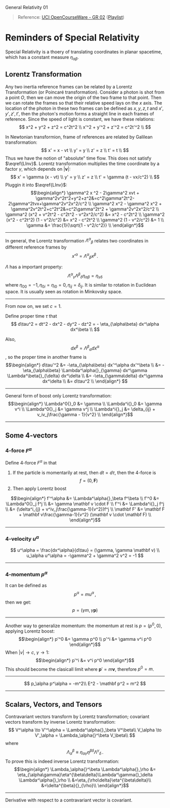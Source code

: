 General Relativity 01

> Reference: [UCI OpenCourseWare - GR 02](https://www.youtube.com/watch?v=XxWfdwvCIYg&index=3&list=PLqOZ6FD_RQ7ln1ZQPEU9aZQsEj0eyGlT6) ([Playlist](https://www.youtube.com/playlist?list=PLqOZ6FD_RQ7ln1ZQPEU9aZQsEj0eyGlT6))

# Reminders of Special Relativity

Special Relativity is a thoery of translating coordinates in planar spacetime, which has a constant measure $\eta_{\alpha\beta}$.

## Lorentz Transformation
Any two inertia reference frames can be related by a Lorentz Transformation (or Poincaré transformation). Consider a photon is shot from a point $O$, then we can move the origin of the two frame to that point. Then we can rotate the frames so that their relative speed lays on the $x$ axis. The location of the photon in these two frames can be defined as $x, y, z, t$ and $x', y', z', t'$, then the photon's motion forms a straight line in each frames of reference. Since the speed of light is constant, we have these relations:
$$
x^2 + y^2 + z^2 = c^2t^2 \\
x'^2 + y'^2 + z'^2 = c^2t'^2 \\
$$

In Newtonian transformion, frame of references are related by Galilean transformation:
$$
x' = x - vt \\
y' = y \\
z' = z \\
t' = t \\
$$
Thus we have the notion of "absolute" time flow. This does not satisfy $\eqref{LInv}$. Lorentz transformation multiplies the time coordinate by a factor $\gamma$, which depends on $|\mathbf v|$:
$$
x' = \gamma (x - vt) \\
y' = y \\
z' = z \\
t' = \gamma (t - vx/c^2) \\
$$
Pluggin it into $\eqref{LInv}$:
$$\begin{align*}
\gamma^2 x ^2 - 2\gamma^2 xvt + \gamma^2v^2t^2+y^2+z^2&=c^2\gamma^2t^2-2\gamma^2tvx+\gamma^2v^2x^2/c^2 \\
\gamma^2 x^2 - \gamma^2 x^2 + \gamma^2v^2t^2+c^2t^2&=c^2\gamma^2t^2 + \gamma^2v^2x^2/c^2 \\
\gamma^2 (x^2 + v^2t^2 - c^2t^2 - v^2x^2/c^2) &= x^2 - c^2t^2 \\
\gamma^2 (x^2 - c^2t^2) (1 - v^2/c^2) &= x^2 - c^2t^2 \\
\gamma^2 (1 - v^2/c^2) &= 1 \\
\gamma &= \frac{1}{\sqrt{1 - v^2/c^2}} \\
\end{align*}$$

---

In general, the Lorentz transformation $\Lambda^\alpha{}_\beta$ relates two coordinates in different reference frames by
$$
x'^\alpha = \Lambda^\alpha{}_\beta x^\beta\,.
$$

$\Lambda$ has a important property:
$$
\Lambda^\alpha{}_\gamma \Lambda^\beta{}_\delta \eta_{\alpha\beta}= \eta_{\gamma\delta}
$$
where $\eta_{00} = -1, \eta_{0i} = \eta_{i0} = 0, \eta_{ij} = \delta_{ij}$. It is similar to rotation in Euclidean space. It is usually seen as rotation in Minkovsky space.

---

From now on, we set $c=1$.

Define proper time $\tau$ that
$$
d\tau^2 = dt^2 - dx^2 - dy^2 - dz^2 = - \eta_{\alpha\beta} dx^\alpha dx^\beta \\
$$

Also,
$$
dx^\beta = \Lambda^\beta{}_\alpha dx^\alpha
$$, so the proper time in another frame is
$$\begin{align*}
d\tau'^2 &= -\eta_{\alpha\beta} dx'^\alpha dx'^\beta \\
&= -\eta_{\alpha\beta} \Lambda^\alpha{}_{\gamma} dx^\gamma \Lambda^\beta{}_{\delta} dx^\delta \\
&= -\eta_{\gamma\delta} dx^\gamma dx^\delta \\
&= d\tau^2 \\
\end{align*}
$$

---

General form of boost only Lorentz transformation:
$$\begin{align*}
\Lambda^0{}_0 &= \gamma \\
\Lambda^i{}_0 &= \gamma v^i \\
\Lambda^0{}_j &= \gamma v^j \\
\Lambda^i{}_j &= \delta_{ij} + v_iv_j\frac{\gamma - 1}{v^2} \\
\end{align*}$$

---

## Some 4-vectors

### 4-force $F^\alpha$

Define 4-force $F^\alpha$ in that

1. If the particle is momentarily at rest, then $dt = d\tau$, then the 4-force is
$$f = (0, \mathbf F)$$
2. Then apply Lorentz boost

$$\begin{align*}
f'^\alpha &= \Lambda^\alpha{}_\beta f^\beta \\
f'^0 &= \Lambda^0{}_j f^j \\
&= \gamma \mathbf v \cdot F \\
f'^i &= \Lambda^i{}_j f^j \\
&= (\delta^i_{j} + v^iv_j\frac{\gamma-1}{v^2})f^j \\
\mathbf F' &= \mathbf F + \mathbf v\frac{\gamma-1}{v^2} (\mathbf v \cdot \mathbf F) \\
\end{align*}$$

---

### 4-velocity $u^\alpha$


$$
u^\alpha = \frac{dx^\alpha}{d\tau} = (\gamma, \gamma \mathbf v) \\
u_\alpha u^\alpha = -\gamma^2 + \gamma^2 v^2 = -1
$$

---

### 4-momentum $p^\alpha$

It can be defined as $$p^\alpha = m u^\alpha\,,$$ then we get:
$$
p = (\gamma m, \gamma \mathbf p)
$$

---

Another way to generalize momentum:
the momentum at rest is $p = (p^0, 0)$, applying Lorentz boost:
$$\begin{align*}
p'^0 &= \gamma p^0 \\
p'^i &= \gamma v^i p^0
\end{align*}$$
When $|v| \to c$, $\gamma \to 1$:
$$\begin{align*}
p'^i &= v^i p^0
\end{align*}$$
This should become the clasicall limit where $\mathbf p' = m\mathbf v$, therefore
$p^0 = m$.

---

$$
p_\alpha p^\alpha = -m^2\\
E^2 - \mathbf p^2 = m^2
$$

---

## Scalars, Vectors, and Tensors

Contravariant vectors transform by Lorentz transformation; covariant vectors transform by inverse Lorentz transformation:
$$
V^\alpha \to V'^\alpha = \Lambda^\alpha{}_\beta V^\beta\\
V_\alpha \to V'_\alpha = \Lambda_\alpha{}^\beta V_\beta\\
$$
where
$$
\Lambda_\alpha{}^\beta \equiv \eta_{\alpha\gamma}\eta^{\beta\delta}\Lambda^\gamma{}_\delta\,.
$$
To prove this is indeed inverse Lorentz transformation:
$$\begin{align*}
\Lambda_\alpha{}^\beta \Lambda^\alpha{}_\rho &=
\eta_{\alpha\gamma}\eta^{\beta\delta}\Lambda^\gamma{}_\delta \Lambda^\alpha{}_\rho \\
&=\eta_{\rho\delta}\eta^{\beta\delta}\\
&=\delta^{\beta}{}_{\rho}\\
\end{align*}$$

---

Derivative with respect to a contravariant vector is covariant.